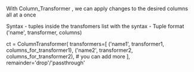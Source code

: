 With Column_Transformer , we can apply changes to the desired columns all at a once  

Syntax - tuples inside the transfomers list with the syntax - Tuple format	('name', transformer, columns)


ct = ColumnTransformer(
    transformers=[
        ('name1', transformer1, columns_for_transformer1),
         ('name2', transformer2, columns_for_transformer2),
        # you can add more
    ],
    remainder='drop'/'passthrough'
